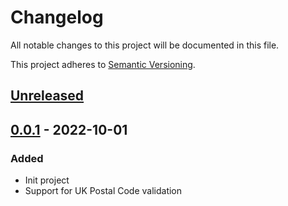 # Changelog
All notable changes to this project will be documented in this file.

This project adheres to [Semantic Versioning](https://semver.org/spec/v2.0.0.html).

## [Unreleased]

## [0.0.1] - 2022-10-01
### Added
- Init project
- Support for UK Postal Code validation

[Unreleased]: https://github.com/Elgismarus//compare/v0.0.1...HEAD
[0.0.1]: https://github.com/Elgismarus//releases/tag/v0.0.1